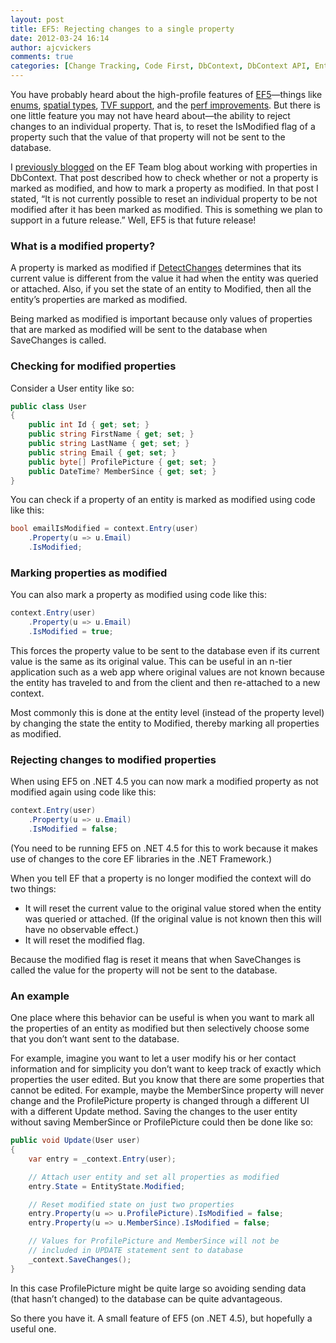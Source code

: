 ```yaml
---
layout: post
title: EF5: Rejecting changes to a single property
date: 2012-03-24 16:14
author: ajcvickers
comments: true
categories: [Change Tracking, Code First, DbContext, DbContext API, Entity Framework, IsModified]
---
```

You have probably heard about the high-profile features of <a href="https://docs.microsoft.com/archive/blogs/adonet/ef5-beta-2-available-on-nuget">EF5</a>—things like <a href="http://msdn.microsoft.com/en-us/hh859576">enums</a>, <a href="http://msdn.microsoft.com/en-us/hh859721">spatial types</a>, <a href="http://msdn.microsoft.com/en-us/hh859577">TVF support</a>, and the <a href="https://docs.microsoft.com/archive/blogs/adonet/sneak-preview-entity-framework-5-0-performance-improvements">perf improvements</a>. But there is one little feature you may not have heard about—the ability to reject changes to an individual property. That is, to reset the IsModified flag of a property such that the value of that property will not be sent to the database.



I <a href="https://docs.microsoft.com/archive/blogs/adonet/using-dbcontext-in-ef-4-1-part-5-working-with-property-values">previously blogged</a> on the EF Team blog about working with properties in DbContext. That post described how to check whether or not a property is marked as modified, and how to mark a property as modified. In that post I stated, “It is not currently possible to reset an individual property to be not modified after it has been marked as modified. This is something we plan to support in a future release.” Well, EF5 is that future release!
<h3>What is a modified property?</h3>
A property is marked as modified if <a href="/2012/03/10/secrets-of-detectchanges-part-1-what-does-detectchanges-do/">DetectChanges</a> determines that its current value is different from the value it had when the entity was queried or attached. Also, if you set the state of an entity to Modified, then all the entity’s properties are marked as modified.

Being marked as modified is important because only values of properties that are marked as modified will be sent to the database when SaveChanges is called.
<h3>Checking for modified properties</h3>
Consider a User entity like so:

``` c#
public class User
{
    public int Id { get; set; }
    public string FirstName { get; set; }
    public string LastName { get; set; }
    public string Email { get; set; }
    public byte[] ProfilePicture { get; set; }
    public DateTime? MemberSince { get; set; }
}
```

You can check if a property of an entity is marked as modified using code like this:

``` c#
bool emailIsModified = context.Entry(user)
    .Property(u => u.Email)
    .IsModified;
```
<h3>Marking properties as modified</h3>
You can also mark a property as modified using code like this:

``` c#
context.Entry(user)
    .Property(u => u.Email)
    .IsModified = true;
```


This forces the property value to be sent to the database even if its current value is the same as its original value. This can be useful in an n-tier application such as a web app where original values are not known because the entity has traveled to and from the client and then re-attached to a new context.

Most commonly this is done at the entity level (instead of the property level) by changing the state the entity to Modified, thereby marking all properties as modified.
<h3>Rejecting changes to modified properties</h3>
When using EF5 on .NET 4.5 you can now mark a modified property as not modified again using code like this:

``` c#
context.Entry(user)
    .Property(u => u.Email)
    .IsModified = false;
```


(You need to be running EF5 on .NET 4.5 for this to work because it makes use of changes to the core EF libraries in the .NET Framework.)

When you tell EF that a property is no longer modified the context will do two things:
<ul>
	<li>It will reset the current value to the original value stored when the entity was queried or attached. (If the original value is not known then this will have no observable effect.)</li>
	<li>It will reset the modified flag.</li>
</ul>
Because the modified flag is reset it means that when SaveChanges is called the value for the property will not be sent to the database.
<h3>An example</h3>
One place where this behavior can be useful is when you want to mark all the properties of an entity as modified but then selectively choose some that you don’t want sent to the database.

For example, imagine you want to let a user modify his or her contact information and for simplicity you don’t want to keep track of exactly which properties the user edited. But you know that there are some properties that cannot be edited. For example, maybe the MemberSince property will never change and the ProfilePicture property is changed through a different UI with a different Update method. Saving the changes to the user entity without saving MemberSince or ProfilePicture could then be done like so:

``` c#
public void Update(User user)
{
    var entry = _context.Entry(user);

    // Attach user entity and set all properties as modified
    entry.State = EntityState.Modified;

    // Reset modified state on just two properties
    entry.Property(u => u.ProfilePicture).IsModified = false;
    entry.Property(u => u.MemberSince).IsModified = false;

    // Values for ProfilePicture and MemberSince will not be
    // included in UPDATE statement sent to database
    _context.SaveChanges();
}
```

In this case ProfilePicture might be quite large so avoiding sending data (that hasn’t changed) to the database can be quite advantageous.

So there you have it. A small feature of EF5 (on .NET 4.5), but hopefully a useful one.
